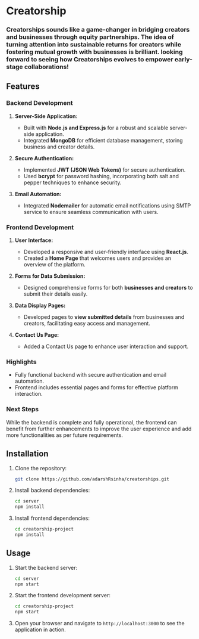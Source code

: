# Creatorship

### Creatorships sounds like a game-changer in bridging creators and businesses through equity partnerships. The idea of turning attention into sustainable returns for creators while fostering mutual growth with businesses is brilliant. looking forward to seeing how Creatorships evolves to empower early-stage collaborations!

## Features

### Backend Development

1. **Server-Side Application:**
   - Built with **Node.js and Express.js** for a robust and scalable server-side application.
   - Integrated **MongoDB** for efficient database management, storing business and creator details.

2. **Secure Authentication:**
   - Implemented **JWT (JSON Web Tokens)** for secure authentication.
   - Used **bcrypt** for password hashing, incorporating both salt and pepper techniques to enhance security.

3. **Email Automation:**
   - Integrated **Nodemailer** for automatic email notifications using SMTP service to ensure seamless communication with users.

### Frontend Development

1. **User Interface:**
   - Developed a responsive and user-friendly interface using **React.js**.
   - Created a **Home Page** that welcomes users and provides an overview of the platform.

2. **Forms for Data Submission:**
   - Designed comprehensive forms for both **businesses and creators** to submit their details easily.

3. **Data Display Pages:**
   - Developed pages to **view submitted details** from businesses and creators, facilitating easy access and management.
   
4. **Contact Us Page:**
   - Added a Contact Us page to enhance user interaction and support.

### Highlights
- Fully functional backend with secure authentication and email automation.
- Frontend includes essential pages and forms for effective platform interaction.

### Next Steps
While the backend is complete and fully operational, the frontend can benefit from further enhancements to improve the user experience and add more functionalities as per future requirements.

## Installation

1. Clone the repository:
   ```sh
   git clone https://github.com/adarshRsinha/creatorships.git
   ```

2. Install backend dependencies:
   ```sh
   cd server
   npm install
   ```

3. Install frontend dependencies:
   ```sh
   cd creatorship-project
   npm install
   ```

## Usage

1. Start the backend server:
   ```sh
   cd server
   npm start
   ```

2. Start the frontend development server:
   ```sh
   cd creatorship-project
   npm start
   ```

3. Open your browser and navigate to `http://localhost:3000` to see the application in action.
